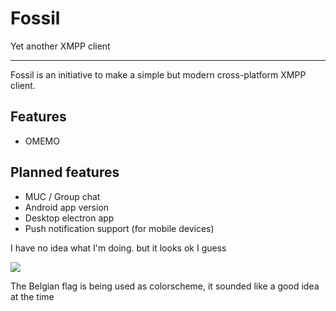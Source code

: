 # Fossil

Yet another XMPP client

---

Fossil is an initiative to make a simple but modern cross-platform XMPP client.

## Features

- OMEMO


## Planned features

- MUC / Group chat
- Android app version
- Desktop electron app
- Push notification support (for mobile devices)



I have no idea what I'm doing. but it looks ok I guess

![](https://zt.je/qX274.png)

The Belgian flag is being used as colorscheme, it sounded like a good idea at the time